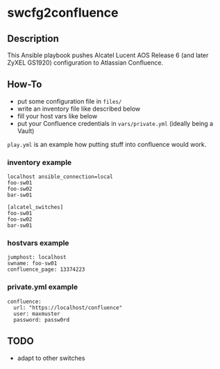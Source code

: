 # swcfg2confluence

## Description

This Ansible playbook pushes Alcatel Lucent AOS Release 6 (and later ZyXEL
GS1920) configuration to Atlassian Confluence.

## How-To

* put some configuration file in `files/`
* write an inventory file like described below
* fill your host vars like below
* put your Confluence credentials in `vars/private.yml` (ideally being a Vault)

`play.yml` is an example how putting stuff into confluence would work.

### inventory example

```
localhost ansible_connection=local
foo-sw01
foo-sw02
bar-sw01

[alcatel_switches]
foo-sw01
foo-sw02
bar-sw01
```

### hostvars example

```
jumphost: localhost
swname: foo-sw01
confluence_page: 13374223
```

### private.yml example

```
confluence:
  url: "https://localhost/confluence"
  user: maxmuster
  password: passw0rd
```

## TODO

* adapt to other switches
